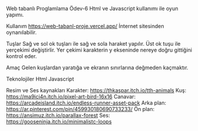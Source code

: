 Web tabanlı Proglamlama Ödev-6
Html ve Javascript kullanımı ile oyun yapımı.

Kullanım
https://web-tabanl-proje.vercel.app/ İnternet sitesinden oynanılabilir.

Tuşlar
Sağ ve sol ok tuşları ile sağ ve sola haraket yapılır. Üst ok tuşu ile yerçekimi değiştirlir. Yer çekimi karakterin y ekseninde nereye doğru gittiğini kontrol eder.

Amaç
Gelen kuşlardan yaratığa ve ekranın sınırlarına değmeden kaçmaktır.

Teknolojiler
Html
Javascript

Resim ve Ses kaynakları
Karakter: https://thkaspar.itch.io/tth-animals
Kuş: https://ma9ici4n.itch.io/pixel-art-bird-16x16
Canavar: https://arcadeisland.itch.io/endless-runner-asset-pack
Arka plan: https://ar.pinterest.com/pin/459930180690733233/ 
Ön plan: https://ansimuz.itch.io/parallax-forest
Ses: https://gooseninja.itch.io/minimalistc-loops

